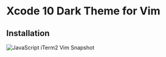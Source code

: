 # Xcode 10 Dark Theme for Vim

## Installation
![JavaScript iTerm2 Vim Snapshot](http://url/to/img.png)

